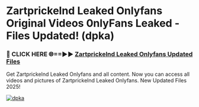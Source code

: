 # Zartprickelnd Leaked Onlyfans Original Videos 0nlyFans Leaked - Files Updated! (dpka)

<h3>🔴 CLICK HERE 🌐==►► <a href="https://tinyurl.com/3hn5wdd3" rel="nofollow">Zartprickelnd Leaked Onlyfans Updated Files</a></h3>

Get Zartprickelnd Leaked Onlyfans and all content. Now you can access all videos and pictures of Zartprickelnd Leaked Onlyfans. New Updated Files 2025!

[![dpka](https://i.imgur.com/4HnBqBT.gif)](https://tinyurl.com/3hn5wdd3)
